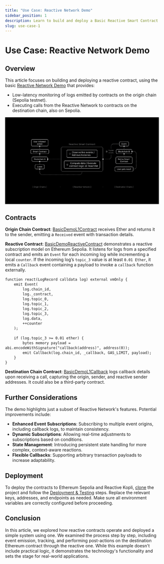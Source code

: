 ```yaml
---
title: "Use Case: Reactive Network Demo"
sidebar_position: 1
description: Learn to build and deploy a Basic Reactive Smart Contract. Understand low-latency log monitoring and cross-chain calls using Ethereum testnets. Ideal for mastering Reactive Network fundamentals.
slug: use-case-1
---
```


# Use Case: Reactive Network Demo

## Overview

This article focuses on building and deploying a reactive contract, using the basic [Reactive Network Demo](https://github.com/Reactive-Network/reactive-smart-contract-demos/tree/main/src/demos/basic) that provides:

* Low-latency monitoring of logs emitted by contracts on the origin chain (Sepolia testnet).
* Executing calls from the Reactive Network to contracts on the destination chain, also on Sepolia.

![Basic Demo Smart Contract](./img/use-case-1.png)

## Contracts

**Origin Chain Contract**: [BasicDemoL1Contract](https://github.com/Reactive-Network/reactive-smart-contract-demos/blob/main/src/demos/basic/BasicDemoL1Contract.sol) receives Ether and returns it to the sender, emitting a `Received` event with transaction details.

**Reactive Contract**: [BasicDemoReactiveContract](https://github.com/Reactive-Network/reactive-smart-contract-demos/blob/main/src/demos/basic/BasicDemoReactiveContract.sol) demonstrates a reactive subscription model on Ethereum Sepolia. It listens for logs from a specified contract and emits an `Event` for each incoming log while incrementing a local `counter`. If the incoming log’s `topic_3` value is at least `0.01 Ether`, it emits a `Callback` event containing a payload to invoke a `callback` function externally.

```solidity
function react(LogRecord calldata log) external vmOnly {
    emit Event(
        log.chain_id,
        log._contract,
        log.topic_0,
        log.topic_1,
        log.topic_2,
        log.topic_3,
        log.data,
        ++counter
    );

    if (log.topic_3 >= 0.01 ether) {
        bytes memory payload = abi.encodeWithSignature("callback(address)", address(0));
        emit Callback(log.chain_id, _callback, GAS_LIMIT, payload);
    }
}
```

**Destination Chain Contract**: [BasicDemoL1Callback](https://github.com/Reactive-Network/reactive-smart-contract-demos/blob/main/src/demos/basic/BasicDemoL1Callback.sol) logs callback details upon receiving a call, capturing the origin, sender, and reactive sender addresses. It could also be a third-party contract.

## Further Considerations

The demo highlights just a subset of Reactive Network's features. Potential improvements include:

- **Enhanced Event Subscriptions**: Subscribing to multiple event origins, including callback logs, to maintain consistency.
- **Dynamic Subscriptions**: Allowing real-time adjustments to subscriptions based on conditions.
- **State Management**: Introducing persistent state handling for more complex, context-aware reactions.
- **Flexible Callbacks**: Supporting arbitrary transaction payloads to increase adaptability.

## Deployment

To deploy the contracts to Ethereum Sepolia and Reactive Kopli, [clone](https://github.com/Reactive-Network/reactive-smart-contract-demos/tree/main) the project and follow the [Deployment & Testing](https://github.com/Reactive-Network/reactive-smart-contract-demos/tree/main/src/demos/basic) steps. Replace the relevant keys, addresses, and endpoints as needed. Make sure all environment variables are correctly configured before proceeding.

## Conclusion

In this article, we explored how reactive contracts operate and deployed a simple system using one. We examined the process step by step, including event emission, tracking, and performing post-actions on the destination Ethereum contract through the reactive one. While this example doesn't include practical logic, it demonstrates the technology's functionality and sets the stage for real-world applications.